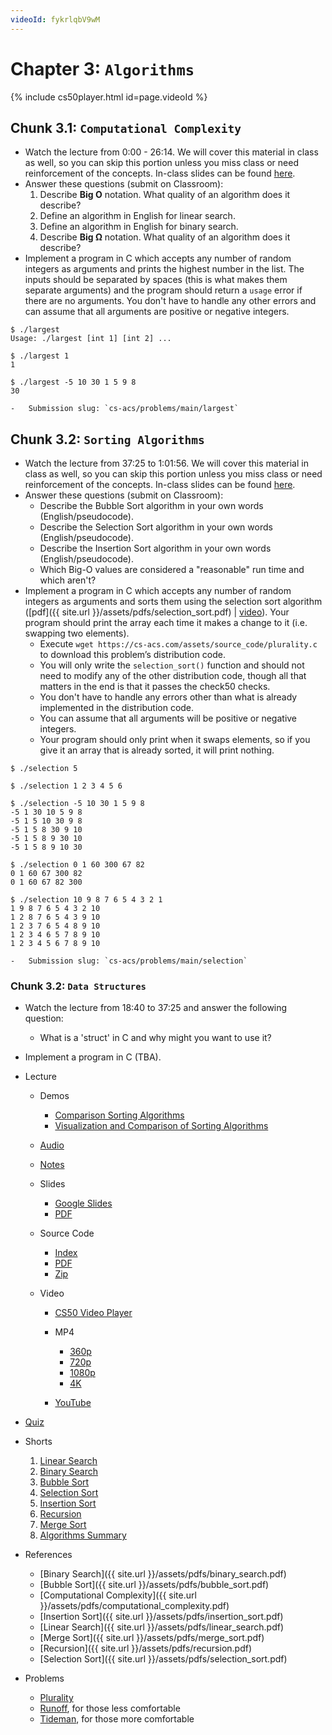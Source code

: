 ```yaml
---
videoId: fykrlqbV9wM
---
```


# Chapter 3: `Algorithms`

{% include cs50player.html id=page.videoId %}

## Chunk 3.1: `Computational Complexity`

-   Watch the lecture from 0:00 - 26:14. We will cover this material in class as well, so you can skip this portion unless you miss class or need reinforcement of the concepts. In-class slides can be found [here](https://docs.google.com/presentation/d/15GbqON78q_-7_2NXb4Ctu0dGlAQt7wc6FvuRk6axeMQ/edit?usp=sharing).
-   Answer these questions (submit on Classroom):
    1.   Describe __Big O__ notation. What quality of an algorithm does it describe?
    2.   Define an algorithm in English for linear search.
    3.   Define an algorithm in English for binary search.
    4.   Describe __Big Ω__ notation. What quality of an algorithm does it describe?
-   Implement a program in C which accepts any number of random integers as arguments and prints the highest number in the list. The inputs should be separated by spaces (this is what makes them separate arguments) and the program should return a `usage` error if there are no arguments. You don't have to handle any other errors and can assume that all arguments are positive or negative integers. 

```
$ ./largest
Usage: ./largest [int 1] [int 2] ...
```

```
$ ./largest 1
1
```

```
$ ./largest -5 10 30 1 5 9 8
30
```
    -   Submission slug: `cs-acs/problems/main/largest`

## Chunk 3.2: `Sorting Algorithms`
-   Watch the lecture from 37:25 to 1:01:56. We will cover this material in class as well, so you can skip this portion unless you miss class or need reinforcement of the concepts. In-class slides can be found [here](https://docs.google.com/presentation/d/15GbqON78q_-7_2NXb4Ctu0dGlAQt7wc6FvuRk6axeMQ/edit?usp=sharing).
-   Answer these questions (submit on Classroom):
    -   Describe the Bubble Sort algorithm in your own words (English/pseudocode).
    -   Describe the Selection Sort algorithm in your own words (English/pseudocode).
    -   Describe the Insertion Sort algorithm in your own words (English/pseudocode).
    -   Which Big-O values are considered a "reasonable" run time and which aren't?
- Implement a program in C which accepts any number of random integers as arguments and sorts them using the selection sort algorithm ([pdf]({{ site.url }}/assets/pdfs/selection_sort.pdf) \| [video](https://www.youtube.com/watch?v=3hH8kTHFw2A)). Your program should print the array each time it makes a change to it (i.e. swapping two elements). 
    -   Execute `wget https://cs-acs.com/assets/source_code/plurality.c` to download this problem’s distribution code.
    -   You will only write the `selection_sort()` function and should not need to modify any of the other distribution code, though all that matters in the end is that it passes the check50 checks.
    -   You don't have to handle any errors other than what is already implemented in the distribution code.
    -   You can assume that all arguments will be positive or negative integers. 
    -   Your program should only print when it swaps elements, so if you give it an array that is already sorted, it will print nothing.

```
$ ./selection 5
```

```
$ ./selection 1 2 3 4 5 6
```

```
$ ./selection -5 10 30 1 5 9 8
-5 1 30 10 5 9 8
-5 1 5 10 30 9 8
-5 1 5 8 30 9 10
-5 1 5 8 9 30 10
-5 1 5 8 9 10 30
```

```
$ ./selection 0 1 60 300 67 82
0 1 60 67 300 82
0 1 60 67 82 300
```

```
$ ./selection 10 9 8 7 6 5 4 3 2 1                                                                                                                                      
1 9 8 7 6 5 4 3 2 10
1 2 8 7 6 5 4 3 9 10
1 2 3 7 6 5 4 8 9 10
1 2 3 4 6 5 7 8 9 10
1 2 3 4 5 6 7 8 9 10
```
    -   Submission slug: `cs-acs/problems/main/selection`


### Chunk 3.2: `Data Structures`
-   Watch the lecture from 18:40 to 37:25 and answer the following question:
    -   What is a 'struct' in C and why might you want to use it?
-   Implement a program in C (TBA).

-   Lecture
    
    -   Demos
        
        -   [Comparison Sorting Algorithms](https://www.cs.usfca.edu/~galles/visualization/ComparisonSort.html)
        -   [Visualization and Comparison of Sorting Algorithms](https://www.youtube.com/watch?v=ZZuD6iUe3Pc)
        
    -   [Audio](https://cdn.cs50.net/2019/fall/lectures/3/lecture3.mp3.download)
    -   [Notes](https://cs50.harvard.edu/ap/2021/curriculum/x/weeks/3//../../notes/3/)
    -   Slides
        
        -   [Google Slides](https://docs.google.com/presentation/d/17eT9MaZBUByTTlpkliT8kTg7AW1820xMIQg0HDd5NCk/edit?usp=sharing)
        -   [PDF](https://cdn.cs50.net/2019/fall/lectures/3/lecture3.pdf)
        
    -   Source Code
        
        -   [Index](https://cdn.cs50.net/2019/fall/lectures/3/src3/)
        -   [PDF](https://cdn.cs50.net/2019/fall/lectures/3/src3.pdf)
        -   [Zip](https://cdn.cs50.net/2019/fall/lectures/3/src3.zip)
        
    -   Video
        
        -   [CS50 Video Player](https://video.cs50.io/fykrlqbV9wM?screen=sPRcgqR8CJw)
        -   MP4
            
            -   [360p](https://cdn.cs50.net/2019/fall/lectures/3/lecture3-360p.mp4.download)
            -   [720p](https://cdn.cs50.net/2019/fall/lectures/3/lecture3-720p.mp4.download)
            -   [1080p](https://cdn.cs50.net/2019/fall/lectures/3/lecture3-1080p.mp4.download)
            -   [4K](https://cdn.cs50.net/2019/fall/lectures/3/lecture3-4k.mp4.download)
            
        -   [YouTube](https://youtu.be/fykrlqbV9wM)
        
    
-   [Quiz](https://cs50.harvard.edu/ap/2021/curriculum/x/weeks/3//../../quizzes/3/)
-   Shorts
    
    1.  [Linear Search](https://www.youtube.com/watch?v=TwsgCHYmbbA)
    2.  [Binary Search](https://www.youtube.com/watch?v=T98PIp4omUA)
    3.  [Bubble Sort](https://www.youtube.com/watch?v=RT-hUXUWQ2I)
    4.  [Selection Sort](https://www.youtube.com/watch?v=3hH8kTHFw2A)
    5.  [Insertion Sort](https://www.youtube.com/watch?v=O0VbBkUvriI)
    6.  [Recursion](https://www.youtube.com/watch?v=mz6tAJMVmfM)
    7.  [Merge Sort](https://www.youtube.com/watch?v=Ns7tGNbtvV4)
    8.  [Algorithms Summary](https://www.youtube.com/watch?v=ktWL3nN38ZA)
    
-   References
    
    -   [Binary Search]({{ site.url }}/assets/pdfs/binary_search.pdf)
    -   [Bubble Sort]({{ site.url }}/assets/pdfs/bubble_sort.pdf)
    -   [Computational Complexity]({{ site.url }}/assets/pdfs/computational_complexity.pdf)
    -   [Insertion Sort]({{ site.url }}/assets/pdfs/insertion_sort.pdf)
    -   [Linear Search]({{ site.url }}/assets/pdfs/linear_search.pdf)
    -   [Merge Sort]({{ site.url }}/assets/pdfs/merge_sort.pdf)
    -   [Recursion]({{ site.url }}/assets/pdfs/recursion.pdf)
    -   [Selection Sort]({{ site.url }}/assets/pdfs/selection_sort.pdf)
    
-   Problems
    
    -   [Plurality](plurality)
    -   [Runoff](runoff), for those less comfortable
    -   [Tideman](https://cs50.harvard.edu/ap/2021/curriculum/x/weeks/3//../../psets/3/tideman/), for those more comfortable